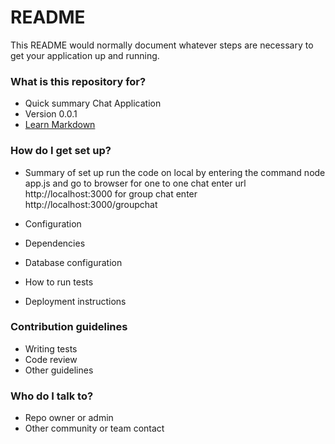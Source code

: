 # README

This README would normally document whatever steps are necessary to get your application up and running.

### What is this repository for?

- Quick summary
  Chat Application
- Version
  0.0.1
- [Learn Markdown](https://bitbucket.org/tutorials/markdowndemo)

### How do I get set up?

- Summary of set up
  run the code on local by entering the command node app.js and go to browser
  for one to one chat enter url http://localhost:3000
  for group chat enter http://localhost:3000/groupchat

- Configuration
- Dependencies
- Database configuration
- How to run tests
- Deployment instructions

### Contribution guidelines

- Writing tests
- Code review
- Other guidelines

### Who do I talk to?

- Repo owner or admin
- Other community or team contact

